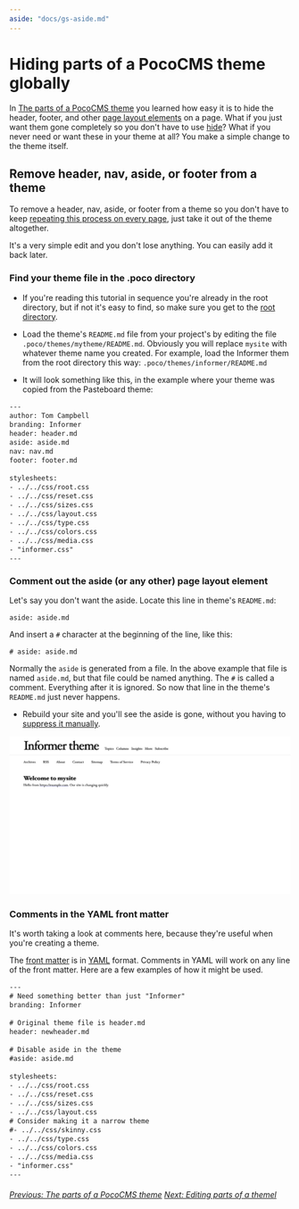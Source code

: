 ```yaml
---
aside: "docs/gs-aside.md"
---
```


# Hiding parts of a PocoCMS theme globally

In [The parts of a PocoCMS theme](gs-parts-of-theme.html) you learned how
easy it is to hide the header, footer, and other [page layout elements](glosssary.html#layout-element) on a page. What if you just want them gone completely so you don't have 
to use [hide](glossary.html#hide)? What
if you never need or want these in your theme at all? You make a simple
  change to the theme itself.

## Remove header, nav, aside, or footer from a theme

To remove a header, nav, aside, or footer from a theme so you don't have to 
keep [repeating this process on every page](gs-parts-of-theme.html#hiding-header-nav-aside-or-footer-on-a-per-page-basis), just take it out of the theme altogether.

It's a very simple edit and you don't lose anything. You can easily add it back later.

### Find your theme file in the .poco directory

* If you're reading this tutorial in sequence you're already in the
root directory, but if not it's easy to find, so 
make sure you get to the [root directory](glossary.html#root-directory).
 
* Load the theme's `README.md` file from your project's by editing the file `.poco/themes/mytheme/README.md`. Obviously
you will replace `mysite` with whatever theme name you created.
For example, load the Informer them from the root directory
this way: `.poco/themes/informer/README.md` 
* It will look something like this, in the example where your
theme was copied from the Pasteboard theme:

```
---
author: Tom Campbell
branding: Informer
header: header.md
aside: aside.md
nav: nav.md
footer: footer.md

stylesheets:
- ../../css/root.css
- ../../css/reset.css
- ../../css/sizes.css
- ../../css/layout.css
- ../../css/type.css
- ../../css/colors.css
- ../../css/media.css
- "informer.css"
---
```

### Comment out the aside (or any other) page layout element  

Let's say you don't want the aside. Locate this line 
in theme's `README.md`:

```
aside: aside.md
```

And insert a `#` character at the beginning of the line, like this:

```
# aside: aside.md
```

Normally the `aside` is generated from a file. In the above example
that file is named `aside.md`, but that file could be named anything.
The `#` is called a comment. Everything after it is ignored. So
now that line in the theme's `README.md` just never happens.

* Rebuild your site and you'll see the aside is gone, without you
having to [suppress it manually](gs-parts-of-theme.html#hide-the-header).

![Screenshot of Informer them with aside suppressed](img/informer-theme-aside-suppressed.png)


### Comments in the YAML front matter

It's worth taking a look at comments here, because they're 
useful when you're creating a theme.

The [front matter](glossary.html#front-matter) is in [YAML](yaml-usage.html)
format. Comments in YAML will work on any line of the front matter. 
Here are a few examples of how it might be used.

```
---
# Need something better than just "Informer"
branding: Informer 

# Original theme file is header.md
header: newheader.md

# Disable aside in the theme
#aside: aside.md

stylesheets:
- ../../css/root.css
- ../../css/reset.css
- ../../css/sizes.css
- ../../css/layout.css
# Consider making it a narrow theme
#- ../../css/skinny.css
- ../../css/type.css
- ../../css/colors.css
- ../../css/media.css
- "informer.css"
---
```



###### [Previous: The parts of a PocoCMS theme](gs-parts-of-theme.html) [Next: Editing parts of a themel](gs-editing-parts-of-a-theme.html)

